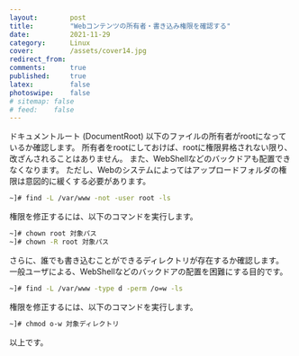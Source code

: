 ```yaml
---
layout:        post
title:         "Webコンテンツの所有者・書き込み権限を確認する"
date:          2021-11-29
category:      Linux
cover:         /assets/cover14.jpg
redirect_from:
comments:      true
published:     true
latex:         false
photoswipe:    false
# sitemap: false
# feed:    false
---
```


ドキュメントルート (DocumentRoot) 以下のファイルの所有者がrootになっているか確認します。
所有者をrootにしておけば、rootに権限昇格されない限り、改ざんされることはありません。
また、WebShellなどのバックドアも配置できなくなります。
ただし、Webのシステムによってはアップロードフォルダの権限は意図的に緩くする必要があります。
```bash
~]# find -L /var/www -not -user root -ls
```
権限を修正するには、以下のコマンドを実行します。
```bash
~]# chown root 対象パス
~]# chown -R root 対象パス
```

さらに、誰でも書き込むことができるディレクトリが存在するか確認します。
一般ユーザによる、WebShellなどのバックドアの配置を困難にする目的です。
```bash
~]# find -L /var/www -type d -perm /o=w -ls
```
権限を修正するには、以下のコマンドを実行します。
```bash
~]# chmod o-w 対象ディレクトリ
```

以上です。
